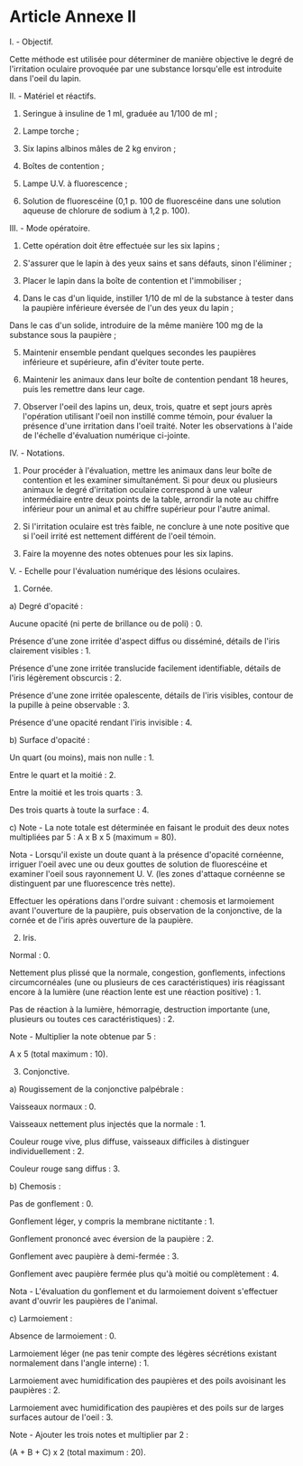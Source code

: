 # Article Annexe II

I. - Objectif.

Cette méthode est utilisée pour déterminer de manière objective le degré de l'irritation oculaire provoquée par une substance lorsqu'elle est introduite dans l'oeil du lapin.

II. - Matériel et réactifs.

1. Seringue à insuline de 1 ml, graduée au 1/100 de ml ;

2. Lampe torche ;

3. Six lapins albinos mâles de 2 kg environ ;

4. Boîtes de contention ;

5. Lampe U.V. à fluorescence ;

6. Solution de fluorescéine (0,1 p. 100 de fluorescéine dans une solution aqueuse de chlorure de sodium à 1,2 p. 100).

III. - Mode opératoire.

1. Cette opération doit être effectuée sur les six lapins ;

2. S'assurer que le lapin à des yeux sains et sans défauts, sinon l'éliminer ;

3. Placer le lapin dans la boîte de contention et l'immobiliser ;

4. Dans le cas d'un liquide, instiller 1/10 de ml de la substance à tester dans la paupière inférieure éversée de l'un des yeux du lapin ;

Dans le cas d'un solide, introduire de la même manière 100 mg de la substance sous la paupière ;

5. Maintenir ensemble pendant quelques secondes les paupières inférieure et supérieure, afin d'éviter toute perte.

6. Maintenir les animaux dans leur boîte de contention pendant 18 heures, puis les remettre dans leur cage.

7. Observer l'oeil des lapins un, deux, trois, quatre et sept jours après l'opération utilisant l'oeil non instillé comme témoin, pour évaluer la présence d'une irritation dans l'oeil traité. Noter les observations à l'aide de l'échelle d'évaluation numérique ci-jointe.

IV. - Notations.

1. Pour procéder à l'évaluation, mettre les animaux dans leur boîte de contention et les examiner simultanément. Si pour deux ou plusieurs animaux le degré d'irritation oculaire correspond à une valeur intermédiaire entre deux points de la table, arrondir la note au chiffre inférieur pour un animal et au chiffre supérieur pour l'autre animal.

2. Si l'irritation oculaire est très faible, ne conclure à une note positive que si l'oeil irrité est nettement différent de l'oeil témoin.

3. Faire la moyenne des notes obtenues pour les six lapins.

V. - Echelle pour l'évaluation numérique des lésions oculaires.

1. Cornée.

a) Degré d'opacité :

Aucune opacité (ni perte de brillance ou de poli) : 0.

Présence d'une zone irritée d'aspect diffus ou disséminé, détails de l'iris clairement visibles : 1.

Présence d'une zone irritée translucide facilement identifiable, détails de l'iris légèrement obscurcis : 2.

Présence d'une zone irritée opalescente, détails de l'iris visibles, contour de la pupille à peine observable : 3.

Présence d'une opacité rendant l'iris invisible : 4.

b) Surface d'opacité :

Un quart (ou moins), mais non nulle : 1.

Entre le quart et la moitié : 2.

Entre la moitié et les trois quarts : 3.

Des trois quarts à toute la surface : 4.

c) Note - La note totale est déterminée en faisant le produit des deux notes multipliées par 5 : A x B x 5 (maximum = 80).

Nota - Lorsqu'il existe un doute quant à la présence d'opacité cornéenne, irriguer l'oeil avec une ou deux gouttes de solution de fluorescéine et examiner l'oeil sous rayonnement U. V. (les zones d'attaque cornéenne se distinguent par une fluorescence très nette).

Effectuer les opérations dans l'ordre suivant : chemosis et larmoiement avant l'ouverture de la paupière, puis observation de la conjonctive, de la cornée et de l'iris après ouverture de la paupière.

2. Iris.

Normal : 0.

Nettement plus plissé que la normale, congestion, gonflements, infections circumcornéales (une ou plusieurs de ces caractéristiques) iris réagissant encore à la lumière (une réaction lente est une réaction positive) : 1.

Pas de réaction à la lumière, hémorragie, destruction importante (une, plusieurs ou toutes ces caractéristiques) : 2.

Note - Multiplier la note obtenue par 5 :

A x 5 (total maximum : 10).

3. Conjonctive.

a) Rougissement de la conjonctive palpébrale :

Vaisseaux normaux : 0.

Vaisseaux nettement plus injectés que la normale : 1.

Couleur rouge vive, plus diffuse, vaisseaux difficiles à distinguer individuellement : 2.

Couleur rouge sang diffus : 3.

b) Chemosis :

Pas de gonflement : 0.

Gonflement léger, y compris la membrane nictitante : 1.

Gonflement prononcé avec éversion de la paupière : 2.

Gonflement avec paupière à demi-fermée : 3.

Gonflement avec paupière fermée plus qu'à moitié ou complètement : 4.

Nota - L'évaluation du gonflement et du larmoiement doivent s'effectuer avant d'ouvrir les paupières de l'animal.

c) Larmoiement :

Absence de larmoiement : 0.

Larmoiement léger (ne pas tenir compte des légères sécrétions existant normalement dans l'angle interne) : 1.

Larmoiement avec humidification des paupières et des poils avoisinant les paupières : 2.

Larmoiement avec humidification des paupières et des poils sur de larges surfaces autour de l'oeil : 3.

Note - Ajouter les trois notes et multiplier par 2 :

(A + B + C) x 2 (total maximum : 20).
